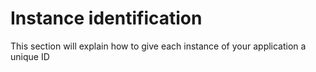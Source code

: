 # Instance identification

This section will explain how to give each instance of your application a unique ID
